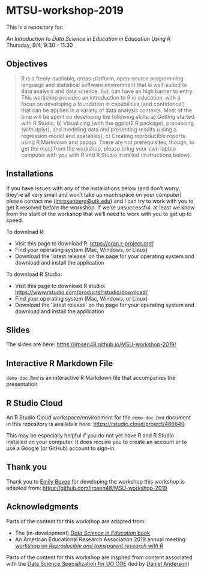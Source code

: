 # MTSU-workshop-2019

This is a repository for:

*An Introduction to Data Science in Education in Education Using R*
Thursday, 9/4, 9:30 - 11:30

## Objectives

> R is a freely-available, cross-platform, open-source programming language and statistical software environment that is well-suited to data analysis and data science, but, can have an high barrier to entry. This workshop provides an introduction to R in education, with a focus on developing a foundation in capabilities (and confidence!) that can be applied in a variety of data analysis contexts. Most of the time will be spent on developing the following skills: a) Getting started with R Studio, b) Visualizing (with the ggplot2 R package), processing (with dplyr), and modeling data and presenting results (using a regression model and apatables), c) Creating reproducible reports using R Markdown and papaja. There are not prerequisites, though, to get the most from the workshop, please bring your own laptop computer with you with R and R Studio installed (instructions below).

## Installations

If you have issues with any of the installations below (and don’t worry, they’re all very small and won’t take up much space on your computer) please contact me ([jmrosenberg@utk.edu](jmrosenberg@utk.edu)) and I can try to work with you to get it resolved before the workshop. If we’re unsuccessful, at least we know from the start of the workshop that we’ll need to work with you to get up to speed.

To download R:
- Visit this page to download R: https://cran.r-project.org/
- Find your operating system (Mac, Windows, or Linux)
- Download the 'latest release' on the page for your operating system and download and install the application

To download R Studio:
- Visit this page to download R studio: https://www.rstudio.com/products/rstudio/download/
- Find your operating system (Mac, Windows, or Linux)
- Download the 'latest release' on the page for your operating system and download and install the application

## Slides

The slides are here: https://jrosen48.github.io/MSU-workshop-2019/

## Interactive R Markdown File

`demo-doc.Rmd` is an interactive R Markdown file that accompanies the presentation.

## R Studio Cloud

An R Studio Cloud workspace/environment for the `demo-doc.Rmd` document in this repository is availabile here: https://rstudio.cloud/project/486640

This may be especially helpful if you do not yet have R and R Studio installed on your computer. It does require you to create an account or to use a Google (or GitHub) account to sign-in.

## Thank you

Thank you to [Emily Bovee](https://github.com/emilybovee) for developing the workshop this workshop is adapted from: https://github.com/jrosen48/MSU-workshop-2019

## Acknowledgments

Parts of the content for this workshop are adapted from:

- The (in-development) [*Data Science in Education* book](https://github.com/data-edu/data-science-in-education)
- An American Educational Research Association 2019 annual meeting [workshop on *Reproducible and transparent research with R*](https://github.com/ResearchTransparency/rr_aera19)

Parts of the content for this workshop are inspired from content associated with the [Data Science Specialization for UO COE](https://github.com/uo-datasci-specialization) (led by [Daniel Anderson](https://github.com/datalorax]))
